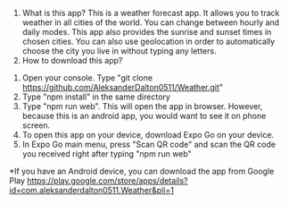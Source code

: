 1. What is this app?
This is a weather forecast app. It allows you to track weather in all cities of the world. You can change between hourly and daily modes. This app also provides the sunrise and sunset times in chosen cities. You can also use geolocation in order to automatically choose the city you live in without typing any letters.
2. How to download this app?
1) Open your console. Type "git clone https://github.com/AleksanderDalton0511/Weather.git"
2) Type "npm install" in the same directory
3) Type "npm run web". This will open the app in browser. However, because this is an android app, you would want to see it on phone screen.
4) To open this app on your device, download Expo Go on your device.
5) In Expo Go main menu, press "Scan QR code" and scan the QR code you received right after typing "npm run web"

*If you have an Android device, you can download the app from Google Play https://play.google.com/store/apps/details?id=com.aleksanderdalton0511.Weather&pli=1
